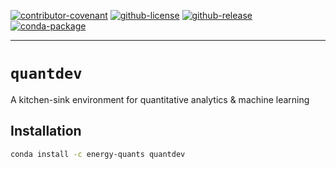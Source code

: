 [![contributor-covenant]](https://github.com/energy-quants/.github/blob/main/CODE_OF_CONDUCT.md)
[![github-license]](https://github.com/energy-quants/quantdev/blob/main/LICENSE)
[![github-release]](https://github.com/energy-quants/quantdev/releases/latest)
[![conda-package]](https://anaconda.org/energy-quants/quantdev)

<hr>

# `quantdev`


A kitchen-sink environment for quantitative analytics & machine learning


## Installation

```bash
conda install -c energy-quants quantdev
```


<!-- badges -->
[contributor-covenant]: <https://img.shields.io/badge/Contributor%20Covenant-2.1-4baaaa.svg> "Contributor Covenant"
[github-release]: <https://img.shields.io/github/release/energy-quants/quantdev.svg?logo=github> "Latest Release"
[conda-package]: <https://img.shields.io/conda/vn/energy-quants/quantdev.svg?logo=anaconda> "Conda Package"
[github-license]: <https://img.shields.io/github/license/energy-quants/quantdev.svg?logo=data:image/png;base64,iVBORw0KGgoAAAANSUhEUgAAACAAAAAgCAYAAABzenr0AAABhWlDQ1BJQ0MgcHJvZmlsZQAAKJF9kT1Iw1AUhU9TxSoVBzuIOGSonSyIijpKFYtgobQVWnUweekfNGlIUlwcBdeCgz%2BLVQcXZ10dXAVB8AfE0clJ0UVKvC8ptIjxwuN9nHfP4b37AKFRYarZNQ6ommWk4jExm1sVe17hQwC9iGBGYqaeSC9m4Flf99RNdRflWd59f1a/kjcZ4BOJ55huWMQbxNObls55nzjESpJCfE48ZtAFiR%2B5Lrv8xrnosMAzQ0YmNU8cIhaLHSx3MCsZKvEUcVhRNcoXsi4rnLc4q5Uaa92TvzCY11bSXKc1gjiWkEASImTUUEYFFqK0a6SYSNF5zMM/7PiT5JLJVQYjxwKqUCE5fvA/%2BD1bszA54SYFY0D3i21/jAI9u0Czbtvfx7bdPAH8z8CV1vZXG8DsJ%2Bn1thY%2BAga2gYvrtibvAZc7wNCTLhmSI/lpCYUC8H5G35QDBm%2BBvjV3bq1znD4AGZrV8g1wcAhEipS97vHuQOfc/u1pze8HpBlyuykBzIwAAAAGYktHRAD/AP8A/6C9p5MAAAAJcEhZcwAADdcAAA3XAUIom3gAAAAHdElNRQfmAQkCMDi4YW4GAAACcUlEQVRYw%2B2Wz2oUQRCHv5oZ40EJiE8QNoJ6ctkaCGYeQIxIBM3Ji4aAlwgm3kIOgSAeNGAeIBdJXiEK4slDBmeCrIoRwgQCHvUSwXVFy8sEJnHX%2BbMaPaSgobvp/vrX1dXdJVS0OI4HzewJgIhcaDQam1U4TlUBZnYNqAG1tM5BCzjaqX5gAv6UScHdOlEUXReRKeAscKTL0G/AWzNbUNVlEfnRs4AoigIRWTAzv9TORF6a2ZSqvigkIIqie8A00PeXvd42swe%2B78/sj4HJnMW/APOtVqtfVcXM5jJHNKeq0mq1%2BoH5dGw36xORyV%2BC0MwWgXaHCR9FZMlxnDOqOhsEwU43chAEO6o6C5wWkSXgUycPiMjibsPbrfi%2BP2Nms3EcvwcG0%2B6tJElOjY2NfS/jY1XdBsbNbCKPt%2Bcarq%2Bvj2YGAwzUarXLVQ%2B7CG//OzDd4QpO9xBwuTwn87YPmdn5tPk1LQDDcRwPVfgrCvGyHribucPLZrbSoxcK8RyAMAwHzGw0M/kRsABY2r4SRVGt6MpleA6A67p3ADdVu9poNJq%2B778xs6fpBBe4XVRAGZ7TbDZPADcy7nqYYWXr42EYnsxbvCzPabfbt4Djaefrer3%2BPPM2PANepc1jrutO5L6zJXkecDMzfzuO4/ra2tomgOd5g8AH4NyuauB%2BjoZSPC9zPQBGgBHP87rBWwVCoBTPAa4CYZHgBoqkXqV4jqpuJEkybGYXReQx8A74nO52C1gBLiVJMqyqGwX%2BgVI8DyD9HFbT0rOV4f3znPBQQJGktGquuCf368UDk1RLVPfkfpUF/CZXzPVANvc7tP/WfgKSP0KE8r07SgAAAABJRU5ErkJggg%3D%3D> "License"
<!-- badges -->
